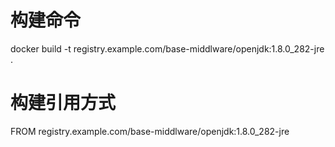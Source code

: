 # 构建命令
docker build -t registry.example.com/base-middlware/openjdk:1.8.0_282-jre .
# 构建引用方式
FROM registry.example.com/base-middlware/openjdk:1.8.0_282-jre
